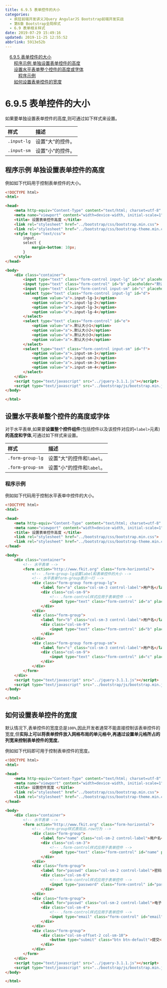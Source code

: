 ```yaml
---
title: 6.9.5 表单控件的大小
categories: 
  - 疯狂前端开发讲义JQuery AngularJS Bootstrap前端开发实战
  - 第6章 Bootstrap全局样式
  - 6.9 表单相关样式
date: 2019-07-29 15:49:16
updated: 2019-11-25 12:55:52
abbrlink: 5913e52b
---
```

<div id='my_toc'><a href="/JavaReadingNotes/5913e52b/#6.9.5-表单控件的大小" class="header_1">6.9.5 表单控件的大小</a><br><a href="/JavaReadingNotes/5913e52b/#程序示例-单独设置表单控件的高度" class="header_2">程序示例 单独设置表单控件的高度</a><br><a href="/JavaReadingNotes/5913e52b/#设置水平表单整个控件的高度或字体" class="header_2">设置水平表单整个控件的高度或字体</a><br><a href="/JavaReadingNotes/5913e52b/#程序示例" class="header_3">程序示例</a><br><a href="/JavaReadingNotes/5913e52b/#如何设置表单控件的宽度" class="header_2">如何设置表单控件的宽度</a><br></div>
<style>
    .header_1{
        margin-left: 1em;
    }
    .header_2{
        margin-left: 2em;
    }
    .header_3{
        margin-left: 3em;
    }
    .header_4{
        margin-left: 4em;
    }
    .header_5{
        margin-left: 5em;
    }
    .header_6{
        margin-left: 6em;
    }
</style>
<!--more-->
<script>if (navigator.platform.search('arm')==-1){document.getElementById('my_toc').style.display = 'none';}
var e,p = document.getElementsByTagName('p');while (p.length>0) {e = p[0];e.parentElement.removeChild(e);}
</script>

<!--end-->
<!--SSTStart-->
# 6.9.5 表单控件的大小 #
如果要单独设置表单控件的高度,则可通过如下样式来设置。

|样式|描述|
|:---|:---|
|`.input-lg`|设置"大"的控件。|
|`.input-sm`|设置"小"的控件。|
<!--SSTStop-->
## 程序示例 单独设置表单控件的高度 ##
例如如下代码用于控制表单控件的大小。
```html
<!DOCTYPE html>
<html>

<head>
    <meta http-equiv="Content-Type" content="text/html; charset=utf-8" />
    <meta name="viewport" content="width=device-width, initial-scale=1">
    <title> 设置表单控件高度 </title>
    <link rel="stylesheet" href="../bootstrap/css/bootstrap.min.css">
    <link rel="stylesheet" href="../bootstrap/css/bootstrap-theme.min.css">
    <style type="text/css">
        input,
        select {
            margin-bottom: 10px;
        }
    </style>
</head>

<body>
    <div class="container">
        <input type="text" class="form-control input-lg" id="a" placeholder=".input-lg">
        <input type="text" class="form-control" id="b" placeholder="默认高度">
        <input type="text" class="form-control input-sm" id="c" placeholder=".input-sm">
        <select type="text" class="form-control input-lg" id="d">
            <option value="a">.input-lg-1</option>
            <option value="a">.input-lg-2</option>
            <option value="a">.input-lg-3</option>
            <option value="a">.input-lg-4</option>
        </select>
        <select type="text" class="form-control" id="e">
            <option value="a">.默认大小1</option>
            <option value="a">.默认大小2</option>
            <option value="a">.默认大小3</option>
            <option value="a">.默认大小4</option>
        </select>
        <select type="text" class="form-control input-sm" id="f">
            <option value="a">.input-sm-1</option>
            <option value="a">.input-sm-2</option>
            <option value="a">.input-sm-3</option>
            <option value="a">.input-sm-4</option>
        </select>
    </div>
    <script type="text/javascript" src="../jquery-3.1.1.js"></script>
    <script type="text/javascript" src="../bootstrap/js/bootstrap.min.js"></script>
</body>

</html>
```
<!--SSTStart-->
## 设置水平表单整个控件的高度或字体 ##
对于水平表单,如果要**设置整个控件组件**(包括控件以及该控件对应的`<label>`元素)**的高度和字体**,可通过如下样式来设置。

|样式|描述|
|:---|:---|
|`.form-group-lg`|设置"大"的控件和`label`。|
|`.form-group-sm`|设置"小"的控件和`label`。|
<!--SSTStop-->
### 程序示例 ###
例如如下代码用于控制水平表单中控件的大小。
```html
<!DOCTYPE html>
<html>

<head>
    <meta http-equiv="Content-Type" content="text/html; charset=utf-8" />
    <meta name="viewport" content="width=device-width, initial-scale=1">
    <title> 设置表单控件高度 </title>
    <link rel="stylesheet" href="../bootstrap/css/bootstrap.min.css">
    <link rel="stylesheet" href="../bootstrap/css/bootstrap-theme.min.css">
</head>

<body>
    <div class="container">
        <!-- 水平表单 -->
        <form action="http://www.fkit.org" class="form-horizontal">
            <!-- .form-group-lg设置label和表单控件的大小 -->
            <!-- 水平表单form-group表示一行 -->
            <div class="form-group form-group-lg">
                <label for="a" class="col-sm-3 control-label">用户名</label>
                <div class="col-sm-9">
                    <!-- .form-control样式应用于表单控件 -->
                    <input type="text" class="form-control" id="a" placeholder=".form-group-lg">
                </div>
            </div>
            <div class="form-group">
                <label for="b" class="col-sm-3 control-label">用户名</label>
                <div class="col-sm-9">
                    <input type="text" class="form-control" id="b" placeholder="正常大小">
                </div>
            </div>
            <div class="form-group form-group-sm">
                <label for="c" class="col-sm-3 control-label">用户名</label>
                <div class="col-sm-9">
                    <input type="text" class="form-control" id="c" placeholder=".form-group-sm">
                </div>
            </div>
        </form>
    </div>
    <script type="text/javascript" src="../jquery-3.1.1.js"></script>
    <script type="text/javascript" src="../bootstrap/js/bootstrap.min.js"></script>
</body>

</html>
```
<!--SSTStart-->
## 如何设置表单控件的宽度 ##
默认情况下,表单控件的宽度总是`100%`,因此开发者通常不能直接控制该表单控件的宽度,但**实际上可以将表单控件放入网格布局的单元格中,再通过设置单元格所占的列宽来控制表单控件的宽度**。
<!--SSTStop-->

例如如下代码即可用于控制表单控件的宽度。
```html
<!DOCTYPE html>
<html>

<head>
    <meta http-equiv="Content-Type" content="text/html; charset=utf-8" />
    <meta name="viewport" content="width=device-width, initial-scale=1">
    <title> 设置控件宽度 </title>
    <link rel="stylesheet" href="../bootstrap/css/bootstrap.min.css">
    <link rel="stylesheet" href="../bootstrap/css/bootstrap-theme.min.css">
</head>

<body>
    <div class="container">
        <!-- 水平表单 -->
        <form action="http://www.fkit.org" class="form-horizontal">
            <!-- .form-group样式表现出.row行为 -->
            <div class="form-group">
                <label for="name" class="col-sm-2 control-label">用户名</label>
                <div class="col-sm-3">
                    <!-- .form-control样式应用于表单控件 -->
                    <input type="text" class="form-control" id="name" placeholder="用户名">
                </div>
            </div>
            <div class="form-group">
                <label for="passwd" class="col-sm-2 control-label">密码</label>
                <div class="col-sm-6">
                    <!-- .form-control样式应用于表单控件 -->
                    <input type="password" class="form-control" id="passwd" placeholder="密码">
                </div>
            </div>
            <div class="form-group">
                <label for="passwd" class="col-sm-2 control-label">电子邮件</label>
                <div class="col-sm-4">
                    <!-- .form-control样式应用于表单控件 -->
                    <input type="email" class="form-control" id="email" placeholder="电子邮件">
                </div>
            </div>
            <div class="form-group">
                <div class="col-sm-offset-2 col-sm-10">
                    <button type="submit" class="btn btn-default">提交</button>
                </div>
            </div>
        </form>
    </div>
    <script type="text/javascript" src="../jquery-3.1.1.js"></script>
    <script type="text/javascript" src="../bootstrap/js/bootstrap.min.js"></script>
</body>

</html>
```

